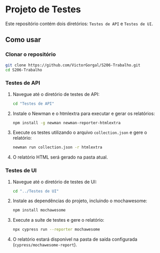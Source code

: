 # Projeto de Testes

Este repositório contém dois diretórios: `Testes de API` e `Testes de UI`.

## Como usar

### Clonar o repositório

```bash
git clone https://github.com/VictorGorgal/S206-Trabalho.git
cd S206-Trabalho
```

### Testes de API

1. Navegue até o diretório de testes de API:
    ```bash
    cd "Testes de API"
    ```

2. Instale o Newman e o htmlextra para executar e gerar os relatórios:
    ```bash
    npm install -g newman newman-reporter-htmlextra
    ```

3. Execute os testes utilizando o arquivo `collection.json` e gere o relatório:
    ```bash
    newman run collection.json -r htmlextra
    ```

4. O relatório HTML será gerado na pasta atual.

### Testes de UI

1. Navegue até o diretório de testes de UI:
    ```bash
    cd "../Testes de UI"
    ```

2. Instale as dependências do projeto, incluindo o mochawesome:
    ```bash
    npm install mochawesome
    ```

3. Execute a suíte de testes e gere o relatório:
    ```bash
    npx cypress run --reporter mochawesome
    ```

4. O relatório estará disponível na pasta de saída configurada (`cypress/mochawesome-report`).
